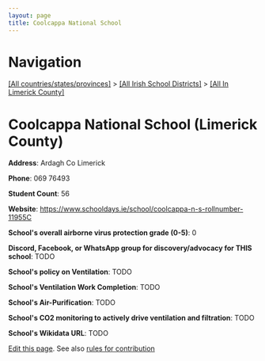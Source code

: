 ```yaml
---
layout: page
title: Coolcappa National School
---
```

# Navigation

[[All countries/states/provinces]](../../..) > [[All Irish School Districts]](../..) > [[All In Limerick County]](..)

# Coolcappa National School (Limerick County)

**Address**: Ardagh Co Limerick

**Phone**: 069 76493

**Student Count**: 56

**Website**: <https://www.schooldays.ie/school/coolcappa-n-s-rollnumber-11955C>

**School's overall airborne virus protection grade (0-5)**: 0

**Discord, Facebook, or WhatsApp group for discovery/advocacy for THIS school**: TODO

**School's policy on Ventilation**: TODO

**School's Ventilation Work Completion**: TODO

**School's Air-Purification**: TODO

**School's CO2 monitoring to actively drive ventilation and filtration**: TODO

**School's Wikidata URL**: TODO


[Edit this page](https://github.com/ventilate-schools/Ireland/edit/main/./Limerick_County/Coolcappa_National_School.md). See also [rules for contribution](../../../contribution-rules/)